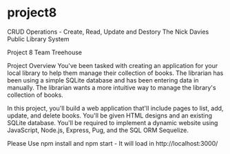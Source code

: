 # project8

CRUD Operations - Create, Read, Update and Destory
The Nick Davies Public Library System

Project 8 Team Treehouse

Project Overview
You've been tasked with creating an application for your local library to help them manage their collection of books. The librarian has been using a simple SQLite database and has been entering data in manually. The librarian wants a more intuitive way to manage the library's collection of books.

In this project, you'll build a web application that'll include pages to list, add, update, and delete books. You'll be given HTML designs and an existing SQLite database. You'll be required to implement a dynamic website using JavaScript, Node.js, Express, Pug, and the SQL ORM Sequelize.

Please Use npm install and npm start - It will load in http://localhost:3000/
